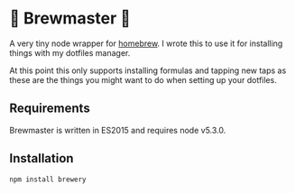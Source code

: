 # 🍻 Brewmaster 🍻
A very tiny node wrapper for [homebrew](http://brew.sh). I wrote this to use it for installing things with my dotfiles manager.

At this point this only supports installing formulas and tapping new taps as these are the things you might want to do when setting up your dotfiles.

## Requirements
Brewmaster is written in ES2015 and requires node v5.3.0.

## Installation

```bash
npm install brewery
```
